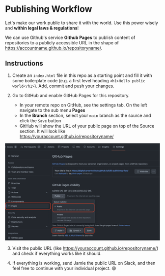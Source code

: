 # Publishing Workflow

Let's make our work public to share it with the world. Use this power wisely and **within legal laws & regulations**!

We can use Github's service **Github Pages** to publish content of repositories to a publicly accessible URL in the shape of https://accountname.github.io/repositoryname/. 

## Instructions

1. Create an `index.html` file in this repo as a starting point and fill it with some boilerplate code (e.g. a first level heading `<h1>Hello public world</h1>`). Add, commit and push your changes.

2. Go to GitHub and enable GitHub Pages for this repository.
    * In your remote repo on GitHub, see the settings tab. On the left navigate to the sub menu **Pages**
    * In the **Branch** section, select your `main` branch as the source and click the `Save` button
    * GitHub will show the URL of your public page on top of the Source section. It will look like https://youraccount.github.io/repositoryname/

![settings](settings-pages.png)

3. Visit the public URL (like https://youraccount.github.io/repositoryname/) and check if everything works like it should.

4. If everything is working, send Jamie the public URL on Slack, and then feel free to continue with your individual project. :smile: